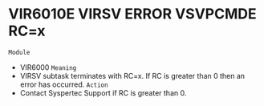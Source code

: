 # VIR6010E VIRSV ERROR VSVPCMDE RC=x
`Module`
- VIR6000
`Meaning`
- VIRSV subtask terminates with RC=x. If RC is greater than 0 then an error has occurred.
`Action`
- Contact Syspertec Support if RC is greater than 0.
